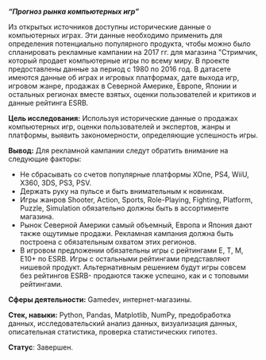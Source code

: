 ***“Прогноз рынка компьютерных игр”***

Из открытых источников доступны исторические данные о компьютерных играх. 
Эти данные необходимо применить для определения потенциально популярного продукта, чтобы можно было спланировать рекламные кампании на 2017 гг. для магазина "Стримчик, который продает компьютерные игры по всему миру. 
В проекте предоставлены данные за период с 1980 по 2016 год. В датасете имеются данные об играх и игровых платформах, дате выхода игр, игровом жанре,  продажах в Северной Америке, Европе, Японии и остальных регионах вместе взятых, оценки пользователей и критиков и данные рейтинга ESRB.


**Цель исследования:** 
 Используя исторические данные о продажах компьютерных игр, оценки пользователей и экспертов, жанры и платформы, выявить закономерности, определяющие успешность игры.    


**Вывод:**
Для рекламной кампании следут обратить внимание на следующие факторы:
- Не сбрасывать со счетов популярные платформы XOne, PS4, WiiU, X360, 3DS, PS3, PSV.
- Держать руку на пульсе и быть внимательным к новинкам.
- Игры жанров Shooter, Action, Sports, Role-Playing, Fighting, Platform, Puzzle, Simulation обязательно должны быть в ассортименте магазина.
- Рынок Северной Америки самый объемный, Европа и Япония дают также ощутимые продажи. Рекламная кампания должна быть построена с обязательным охватом этих регионов.
- В игровом предложении обязательны игры с рейтингами E, T, M, E10+ по ESRB. Игры с остальными рейтингами представляют нишевой продукт. Альтернативным решением будут игры совсем без рейтингов ESRB- продаются также успешно, как и с топовыми рейтингами.


**Сферы деятельности:**  Gamedev, интернет-магазины.   

**Стек, навыки:**   Python, Pandas, Matplotlib, NumPy,  предобработка данных, исследовательский анализ данных, визуализация данных, описательная статистика, проверка статистических гипотез.   

**Статус**: Завершен.
 


